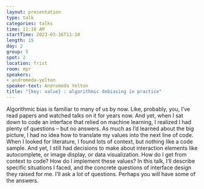 ```yaml
---
layout: presentation
type: talk
categories: talks
time: 11:10 AM
startTime: 2023-03-16T11:10
length: 15
day: 2
group: 5
spot: 2
location: frist
room: mpr
speakers:
- andromeda-yelton
speaker-text: Andromeda Yelton
title: "{key: value} : algorithmic debiasing in practice"
---
```

Algorithmic bias is familiar to many of us by now. Like, probably, you, I’ve read papers and watched talks on it for years now. And yet, when I sat down to code an interface that relied on machine learning, I realized I had plenty of questions – but no answers. As much as I’d learned about the big picture, I had no idea how to translate my values into the next line of code. When I looked for literature, I found lots of context, but nothing like a code sample. And yet, I still had decisions to make about interaction elements like autocomplete, or image display, or data visualization. How do I get from context to code? How do I implement these values?   In this talk, I’ll describe specific situations I faced, and the concrete questions of interface design they raised for me. I’ll ask a lot of questions. Perhaps you will have some of the answers.
